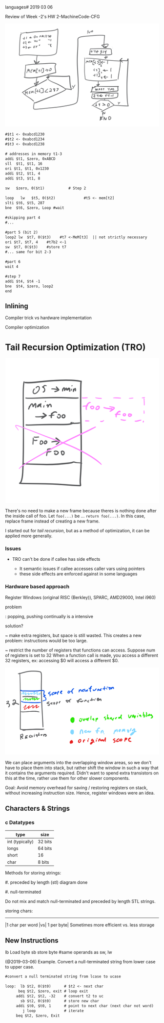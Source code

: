 languages# 2019 03 06

Review of Week -2's HW 2-MachineCode-CFG

![Control Flow Diagram](image/2019-03-06_CFG.png)

```{.mips .numberLines}
#$t1 <- 0xabcd1230
#$t2 <- 0xabcd1234
#$t3 <- 0xabcd1238

# addresses in memory t1-3
addi $t1, $zero, 0xABCD
sll  $t1, $t1, 16
ori $t1, $t1, 0x1230
addi $t2, $t1, 4
addi $t3, $t1, 8

sw   $zero, 0($t1)           # Step 2

loop   lw   $t5, 0($t2)             #t5 <- mem[t2]
slti $t6, $t5, 287
bne  $t6, $zero, Loop #wait

#skipping part 4
#...

#part 5 (bit 2)
loop2 lw  $t7, 0($t3)    #t7 <-MeM[t3]  || not strictly necessary
ori $t7, $t7, 4    #t7b2 <-1
sw  $t7, 0($t3)    #store t7
#... same for bit 2-3

#part 6
wait 4

#step 7
addi $t4, $t4 -1
bne  $t4, $zero, loop2
end
```

## Inlining

Compiler trick vs hardware implementation

Compiler optimization

# Tail Recursion Optimization (TRO)

![Control Flow Diagram](image/2019-03-06_TRO.png)

There's no need to make a new frame because theres is nothing done after the inside call of foo. Let `foo(...)` be ... `return foo(...)`. In this case, replace frame instead of creating a new frame.

I started out for *tail recursion*, but as a method of optimization, it can be applied more generally.

### Issues

- TRO can't be done if callee has side effects

    - It semantic issues if callee accesses caller vars using pointers
    - these side effects are enforced against in some languages

### Hardware based approach

Register Windows (original RISC (Berkley)), SPARC, AMD29000, Intel i960)

problem

: popping, pushing continually is a intensive

solution?

~ make extra registers, but space is still wasted. This creates a new problem: instructions would be too large.

~ restrict the number of registers that functions can access.
Suppose num of registers is set to 32
When a function call is made, you access a different 32 registers, ex: accessing $0 will access a different $0.

![Control Flow Diagram](image/2019-02-06_RegisterWindows.png)

  We can place arguments into the overlapping window areas, so we don't have to place them into stack, but rather shift the window in such a way that it contains the arguments required.
  Didn't want to spend extra transistors on this at the time, rather use them for other slower components.

Goal: Avoid memory overhead for saving / restoring registers on stack, without increasing instruction size. Hence, register windows were an idea.

## Characters & Strings

### c Datatypes

| type            |   size   |
|-----------------|----------|
| int (typically) | 32 bits  |
| longs           | 64 bits  |
| short           | 16       |
| char            |  8 bits  |

Methods for storing strings:

#. preceded by length (stl)
diagram done

#. null-terminated

Do not mix and match null-terminated and preceded by length STL strings.


storing chars:
___________________________________
|1 char per word |vs| 1 per byte|
Sometimes more efficient  vs. less storage

## New Instructions
lb Load byte
sb store byte   #same operands as sw, lw

(@2019-03-06) Example. Convert a null-terminated string from lower case to upper case.

```{.mips .numberLines}
#convert a null terminated string from lcase to ucase

loop:  lb $t2, 0($t0)      # $t2 <- next char
      beq $t2, $zero, exit # loop exit
     addi $t2, $t2, -32    # convert t2 to uc
       sb $t2, 0($t0)      # store new char
     addi $t0, $t0, 1      # point to next char (next char not word)
        j loop             # iterate
     beq $t2, $zero, Exit
```
